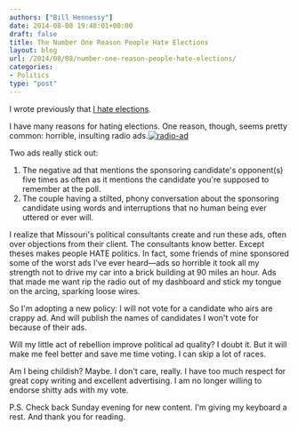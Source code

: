 ```yaml
---
authors: ["Bill Hennessy"]
date: 2014-08-08 19:48:01+00:00
draft: false
title: The Number One Reason People Hate Elections
layout: blog
url: /2014/08/08/number-one-reason-people-hate-elections/
categories:
- Politics
type: "post"
---
```


I wrote previously that [I hate elections](https://hennessysview.com/2014/07/31/im-voting-august-5-primary-printable-grid-ballot-initiatives/).

I have many reasons for hating elections. One reason, though, seems pretty common: horrible, insulting radio ads.[![radio-ad](https://hennessysview.com/wp-content/uploads/2014/08/radio-ad.png)
](https://hennessysview.com/wp-content/uploads/2014/08/radio-ad.png)

Two ads really stick out:




  1. The negative ad that mentions the sponsoring candidate's opponent(s) five times as often as it mentions the candidate you're supposed to remember at the poll.
  2. The couple having a stilted, phony conversation about the sponsoring candidate using words and interruptions that no human being ever uttered or ever will.




I realize that Missouri's political consultants create and run these ads, often over objections from their client. The consultants know better. Except theses makes people HATE politics. In fact, some friends of mine sponsored some of the worst ads I've ever heard—ads so horrible it took all my strength not to drive my car into a brick building at 90 miles an hour. Ads that made me want rip the radio out of my dashboard and stick my tongue on the arcing, sparking loose wires.

So I'm adopting a new policy: I will not vote for a candidate who airs are crappy ad. And will publish the names of candidates I won't vote for because of their ads.

Will my little act of rebellion improve political ad quality? I doubt it. But it will make me feel better and save me time voting. I can skip a lot of races.

Am I being childish? Maybe. I don't care, really. I have too much respect for great copy writing and excellent advertising. I am no longer willing to endorse shitty ads with my vote.

P.S. Check back Sunday evening for new content. I'm giving my keyboard a rest. And thank you for reading.
